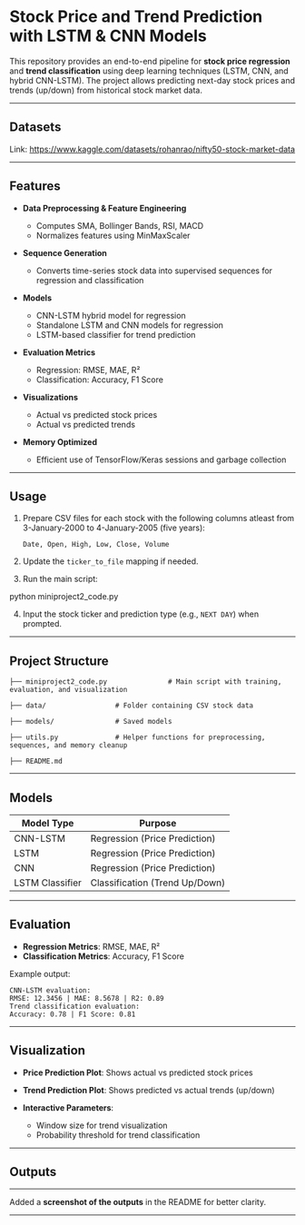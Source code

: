 # Stock Price and Trend Prediction with LSTM & CNN Models

This repository provides an end-to-end pipeline for **stock price regression** and **trend classification** using deep learning techniques (LSTM, CNN, and hybrid CNN-LSTM). The project allows predicting next-day stock prices and trends (up/down) from historical stock market data.

---

## Datasets

Link: https://www.kaggle.com/datasets/rohanrao/nifty50-stock-market-data

---

## Features

* **Data Preprocessing & Feature Engineering**

  * Computes SMA, Bollinger Bands, RSI, MACD
  * Normalizes features using MinMaxScaler
* **Sequence Generation**

  * Converts time-series stock data into supervised sequences for regression and classification
* **Models**

  * CNN-LSTM hybrid model for regression
  * Standalone LSTM and CNN models for regression
  * LSTM-based classifier for trend prediction
* **Evaluation Metrics**

  * Regression: RMSE, MAE, R²
  * Classification: Accuracy, F1 Score
* **Visualizations**

  * Actual vs predicted stock prices
  * Actual vs predicted trends
* **Memory Optimized**

  * Efficient use of TensorFlow/Keras sessions and garbage collection

---

## Usage

1. Prepare CSV files for each stock with the following columns atleast from 3-January-2000 to 4-January-2005 (five years):

   ```
   Date, Open, High, Low, Close, Volume
   ```

2. Update the `ticker_to_file` mapping if needed.

3. Run the main script:

python miniproject2_code.py

4. Input the stock ticker and prediction type (e.g., `NEXT DAY`) when prompted.

---

## Project Structure

```
├── miniproject2_code.py               # Main script with training, evaluation, and visualization

├── data/                 # Folder containing CSV stock data

├── models/               # Saved models

├── utils.py              # Helper functions for preprocessing, sequences, and memory cleanup

├── README.md
```

---

## Models

| Model Type      | Purpose                        |
| --------------- | ------------------------------ |
| CNN-LSTM        | Regression (Price Prediction)  |
| LSTM            | Regression (Price Prediction)  |
| CNN             | Regression (Price Prediction)  |
| LSTM Classifier | Classification (Trend Up/Down) |

---

## Evaluation

* **Regression Metrics**: RMSE, MAE, R²
* **Classification Metrics**: Accuracy, F1 Score

Example output:

```
CNN-LSTM evaluation:
RMSE: 12.3456 | MAE: 8.5678 | R2: 0.89
Trend classification evaluation:
Accuracy: 0.78 | F1 Score: 0.81
```

---

## Visualization

* **Price Prediction Plot**: Shows actual vs predicted stock prices
* **Trend Prediction Plot**: Shows predicted vs actual trends (up/down)
* **Interactive Parameters**:

  * Window size for trend visualization
  * Probability threshold for trend classification

---

## Outputs

---

Added a **screenshot of the outputs** in the README for better clarity.

---
